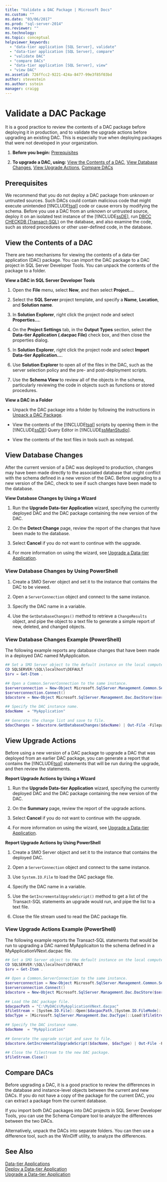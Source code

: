 ```yaml
---
title: "Validate a DAC Package | Microsoft Docs"
ms.custom: ""
ms.date: "03/06/2017"
ms.prod: "sql-server-2014"
ms.reviewer: ""
ms.technology:
ms.topic: conceptual
helpviewer_keywords: 
  - "data-tier application [SQL Server], validate"
  - "data-tier application [SQL Server], compare"
  - "validate DAC"
  - "compare DACs"
  - "data-tier application [SQL Server], view"
  - "view DAC"
ms.assetid: 726ffcc2-9221-424a-8477-99e3f85f03bd
author: stevestein
ms.author: sstein
manager: craigg
---
```

# Validate a DAC Package
  It is a good practice to review the contents of a DAC package before deploying it in production, and to validate the upgrade actions before upgrading an existing DAC. This is especially true when deploying packages that were not developed in your organization.  
  
1.  **Before you begin:**  [Prerequisites](#Prerequisites)  
  
2.  **To upgrade a DAC, using:**  [View the Contents of a DAC](#ViewDACContents), [View Database Changes](#ViewDBChanges), [View Upgrade Actions](#ViewUpgradeActions), [Compare DACs](#CompareDACs)  
  
##  <a name="Prerequisites"></a> Prerequisites  
 We recommend that you do not deploy a DAC package from unknown or untrusted sources. Such DACs could contain malicious code that might execute unintended [!INCLUDE[tsql](../../includes/tsql-md.md)] code or cause errors by modifying the schema. Before you use a DAC from an unknown or untrusted source, deploy it on an isolated test instance of the [!INCLUDE[ssDE](../../includes/ssde-md.md)], run [DBCC CHECKDB &#40;Transact-SQL&#41;](/sql/t-sql/database-console-commands/dbcc-checkdb-transact-sql) on the database, and also examine the code, such as stored procedures or other user-defined code, in the database.  
  
##  <a name="ViewDACContents"></a> View the Contents of a DAC  
 There are two mechanisms for viewing the contents of a data-tier application (DAC) package. You can import the DAC package to a DAC project in SQL Server Developer Tools. You can unpack the contents of the package to a folder.  
  
 **View a DAC in SQL Server Developer Tools**  
  
1.  Open the **File** menu, select **New**, and then select **Project...**.  
  
2.  Select the **SQL Server** project template, and specify a **Name**, **Location**, and **Solution name**.  
  
3.  In **Solution Explorer**, right click the project node and select **Properties...**.  
  
4.  On the **Project Settings** tab, in the **Output Types** section, select the **Data-tier Application (.dacpac File)** check box, and then close the properties dialog.  
  
5.  In **Solution Explorer**, right click the project node and select **Import Data-tier Application...**.  
  
6.  Use **Solution Explorer** to open all of the files in the DAC, such as the server selection policy and the pre- and post-deployment scripts.  
  
7.  Use the **Schema View** to review all of the objects in the schema, particularly reviewing the code in objects such as functions or stored procedures.  
  
 **View a DAC in a Folder**  
  
-   Unpack the DAC package into a folder by following the instructions in [Unpack a DAC Package](unpack-a-dac-package.md).  
  
-   View the contents of the [!INCLUDE[tsql](../../includes/tsql-md.md)] scripts by opening them in the [!INCLUDE[ssDE](../../includes/ssde-md.md)] Query Editor in [!INCLUDE[ssManStudio](../../includes/ssmanstudio-md.md)].  
  
-   View the contents of the text files in tools such as notepad.  
  
##  <a name="ViewDBChanges"></a> View Database Changes  
 After the current version of a DAC was deployed to production, changes may have been made directly to the associated database that might conflict with the schema defined in a new version of the DAC. Before upgrading to a new version of the DAC, check to see if such changes have been made to the database.  
  
 **View Database Changes by Using a Wizard**  
  
1.  Run the **Upgrade Data-tier Application** wizard, specifying the currently deployed DAC and the DAC package containing the new version of the DAC.  
  
2.  On the **Detect Change** page, review the report of the changes that have been made to the database.  
  
3.  Select **Cancel** if you do not want to continue with the upgrade.  
  
4.  For more information on using the wizard, see [Upgrade a Data-tier Application](upgrade-a-data-tier-application.md).  
  
### View Database Changes by Using PowerShell
  
1.  Create a SMO Server object and set it to the instance that contains the DAC to be viewed.  
  
2.  Open a `ServerConnection` object and connect to the same instance.  
  
3.  Specify the DAC name in a variable.  
  
4.  Use the `GetDatabaseChanges()` method to retrieve a `ChangeResults` object, and pipe the object to a text file to generate a simple report of new, deleted, and changed objects.  
  
### View Database Changes Example (PowerShell)
  
 The following example reports any database changes that have been made in a deployed DAC named MyApplicaiton.  
  
```powershell
## Set a SMO Server object to the default instance on the local computer.  
CD SQLSERVER:\SQL\localhost\DEFAULT  
$srv = Get-Item .  
  
## Open a Common.ServerConnection to the same instance.  
$serverconnection = New-Object Microsoft.SqlServer.Management.Common.ServerConnection($srv.ConnectionContext.SqlConnectionObject)  
$serverconnection.Connect()  
$dacstore = New-Object Microsoft.SqlServer.Management.Dac.DacStore($serverconnection)  
  
## Specify the DAC instance name.  
$dacName  = "MyApplication"  
  
## Generate the change list and save to file.  
$dacChanges = $dacstore.GetDatabaseChanges($dacName) | Out-File -Filepath C:\DACScripts\MyApplicationChanges.txt  
```  
  
##  <a name="ViewUpgradeActions"></a> View Upgrade Actions  
 Before using a new version of a DAC package to upgrade a DAC that was deployed from an earlier DAC package, you can generate a report that contains the [!INCLUDE[tsql](../../includes/tsql-md.md)] statements that will be run during the upgrade, and then review the statements.  
  
 **Report Upgrade Actions by Using a Wizard**  
  
1.  Run the **Upgrade Data-tier Application** wizard, specifying the currently deployed DAC and the DAC package containing the new version of the DAC.  
  
2.  On the **Summary** page, review the report of the upgrade actions.  
  
3.  Select **Cancel** if you do not want to continue with the upgrade.  
  
4.  For more information on using the wizard, see [Upgrade a Data-tier Application](upgrade-a-data-tier-application.md).  
  
 **Report Upgrade Actions by Using PowerShell**  
  
1.  Create a SMO Server object and set it to the instance that contains the deployed DAC.  
  
2.  Open a `ServerConnection` object and connect to the same instance.  
  
3.  Use `System.IO.File` to load the DAC package file.  
  
4.  Specify the DAC name in a variable.  
  
5.  Use the `GetIncrementalUpgradeScript()` method to get a list of the Transact-SQL statements an upgrade would run, and pipe the list to a text file.  
  
6.  Close the file stream used to read the DAC package file.  
  
### View Upgrade Actions Example (PowerShell)
  
 The following example reports the Transact-SQL statements that would be run to upgrading a DAC named MyApplicaiton to the schema defined in a MyApplicationVNext.dacpac file.  
  
```powershell
## Set a SMO Server object to the default instance on the local computer.  
CD SQLSERVER:\SQL\localhost\DEFAULT  
$srv = Get-Item .  
  
## Open a Common.ServerConnection to the same instance.  
$serverconnection = New-Object Microsoft.SqlServer.Management.Common.ServerConnection($srv.ConnectionContext.SqlConnectionObject)  
$serverconnection.Connect()  
$dacstore = New-Object Microsoft.SqlServer.Management.Dac.DacStore($serverconnection)  
  
## Load the DAC package file.  
$dacpacPath = "C:\MyDACs\MyApplicationVNext.dacpac"  
$fileStream = [System.IO.File]::Open($dacpacPath,[System.IO.FileMode]::OpenOrCreate)  
$dacType = [Microsoft.SqlServer.Management.Dac.DacType]::Load($fileStream)  
  
## Specify the DAC instance name.  
$dacName  = "MyApplication"  
  
## Generate the upgrade script and save to file.  
$dacstore.GetIncrementalUpgradeScript($dacName, $dacType) | Out-File -Filepath C:\DACScripts\MyApplicationUpgrade.sql  
  
## Close the filestream to the new DAC package.  
$fileStream.Close()  
```  
  
##  <a name="CompareDACs"></a> Compare DACs  
 Before upgrading a DAC, it is a good practice to review the differences in the database and instance-level objects between the current and new DACs. If you do not have a copy of the package for the current DAC, you can extract a package from the current database.  
  
 If you import both DAC packages into DAC projects in SQL Server Developer Tools, you can use the Schema Compare tool to analyze the differences between the two DACs.  
  
 Alternatively, unpack the DACs into separate folders. You can then use a difference tool, such as the WinDiff utility, to analyze the differences.  
  
## See Also  
 [Data-tier Applications](data-tier-applications.md)   
 [Deploy a Data-tier Application](deploy-a-data-tier-application.md)   
 [Upgrade a Data-tier Application](upgrade-a-data-tier-application.md)  
